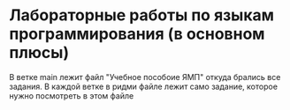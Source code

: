 # Лабораторные работы по языкам программирования (в основном плюсы)
В ветке main лежит файл "Учебное пособоие ЯМП" откуда брались все задания.
В каждой ветке в ридми файле лежит само задание, которое нужно посмотреть в  этом файле
